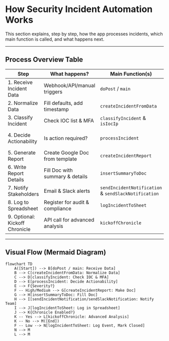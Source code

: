 # How Security Incident Automation Works

This section explains, step by step, how the app processes incidents, which main function is called, and what happens next.

---

## Process Overview Table

| Step                           | What happens?                     | Main Function(s)                                   | Output/Next Step                        |
|---------------------------------|-----------------------------------|----------------------------------------------------|-----------------------------------------|
| 1. Receive Incident Data        | Webhook/API/manual triggers       | `doPost` / `main`                                  | Raw incident data received              |
| 2. Normalize Data               | Fill defaults, add timestamp      | `createIncidentFromData`                           | Normalized incident object              |
| 3. Classify Incident            | Check IOC list & MFA              | `classifyIncident` & `isIocIp`                     | Sets severity (High/Medium/Low)         |
| 4. Decide Actionability         | Is action required?               | `processIncident`                                  | Status: Open (needs action) or Closed   |
| 5. Generate Report              | Create Google Doc from template   | `createIncidentReport`                             | New incident report Doc                 |
| 6. Write Report Details         | Fill Doc with summary & details   | `insertSummaryToDoc`                               | Full incident report                    |
| 7. Notify Stakeholders          | Email & Slack alerts              | `sendIncidentNotification` & `sendSlackNotification` | Notifies team, includes links           |
| 8. Log to Spreadsheet           | Register for audit & compliance   | `logIncidentToSheet`                               | Entry added to Google Sheet             |
| 9. Optional: Kickoff Chronicle  | API call for advanced analysis    | `kickoffChronicle`                                 | External investigation (if enabled)     |

---

## Visual Flow (Mermaid Diagram)

```mermaid
flowchart TD
    A([Start]) --> B[doPost / main: Receive Data]
    B --> C[createIncidentFromData: Normalize Data]
    C --> D[classifyIncident: Check IOC & MFA]
    D --> E[processIncident: Decide Actionability]
    E --> F{Severity?}
    F -- High/Medium --> G[createIncidentReport: Make Doc]
    G --> H[insertSummaryToDoc: Fill Doc]
    H --> I[sendIncidentNotification/sendSlackNotification: Notify Team]
    I --> J[logIncidentToSheet: Log in Spreadsheet]
    J --> K{Chronicle Enabled?}
    K -- Yes --> L[kickoffChronicle: Advanced Analysis]
    K -- No --> M([End])
    F -- Low --> N[logIncidentToSheet: Log Event, Mark Closed]
    N --> M
    L --> M

